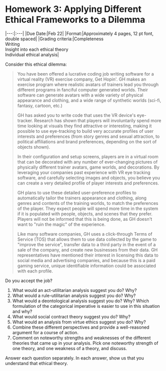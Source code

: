 # Homework 3: Applying Different Ethical Frameworks to a Dilemma

|---:|:---|
|Due Date:|Feb 22|
|Format:|Approximately 4 pages, 12 pt font, double spaced|
|Grading criteria:|Completeness<br>Writing<br>Insight into each ethical theory<br>Individual ethical analysis|

Consider this ethical dilemma:

> You have been offered a lucrative coding job writing software for a virtual reality (VR) exercise company, Get Hopin'. GH makes an exercise program where realistic avatars of trainers lead you through different programs in fanciful computer generated worlds. Their software can generate avatars with a wide variety of physical appearance and clothing, and a wide range of synthetic worlds (sci-fi, fantasy, cartoon, etc.)
>
>GH has asked you to write code that uses the VR device's eye-tracker. Research has shown that players will involuntarily spend more time looking at visuals they find attractive or interesting, making it possible to use eye-tracking to build very accurate profiles of user interests and preferences (from story genres and sexual attraction, to political affiliations and brand preferences, depending on the sort of objects shown).
>
> In their configuration and setup screens, players are in a virtual room that can be decorated with any number of ever-changing pictures of physically different trainer avatars, game worlds, and decorations. By leveraging your companies past experience with VR eye tracking software, and carefully selecting images and objects, you believe you can create a very detailed profile of player interests and preferences. 
>
> GH plans to use these detailed user-preference profiles to automatically tailor the trainers appearance and clothing, along genres and contents of the training worlds, to match the preferences of the player. They expect people will spend more time in the system if it is populated with people, objects, and scenes that they prefer. Players will not be informed that this is being done, as GH doesn't want to "ruin the magic" of the experience.
>
> Like many software companies, GH uses a click-through Terms of Service (TOS) that allows them to use data collected by the game to "improve the service", transfer data to a third party in the event of a sale of the company, and create new businesses from their data. GH representatives have mentioned their interest in licensing this data to social media and advertising companies, and because this is a paid gaming service, unique identifiable information could be associated with each profile.


Do you accept the job?

1. What would an act-utilitarian analysis suggest you do? Why?
2. What would a rule-utilitarian analysis suggest you do? Why?
3. What would a deontological analysis suggest you do? Why? Which formulation of the categorical imperative is easier to use in this situation and why?
4. What would social contract theory suggest you do? Why?
5. What would an analysis from virtue ethics suggest you do? Why?
6. Combine these different perspectives and provide a well-reasoned argument for a course of action.
7. Comment on noteworthy strengths and weaknesses of the different theories that came up in your analysis. Pick one noteworthy strength of one theory, and one weakness of a theory, and discuss.

Answer each question separately. In each answer, show us that you understand that ethical theory.